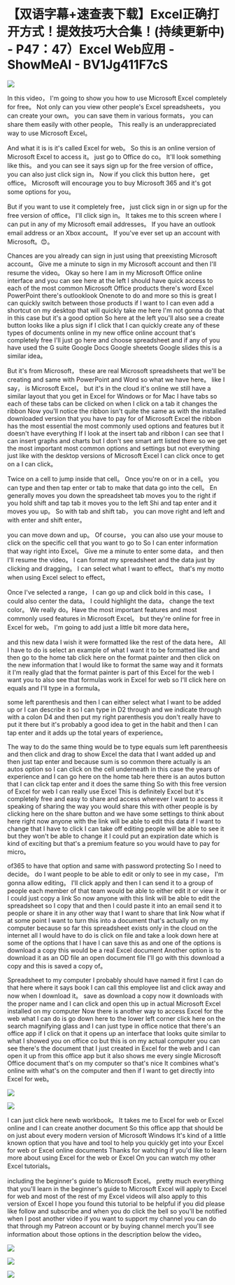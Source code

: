 # 【双语字幕+速查表下载】Excel正确打开方式！提效技巧大合集！(持续更新中) - P47：47）Excel Web应用 - ShowMeAI - BV1Jg411F7cS

![](img/2e3c2d66bc28098e64ec67375fb085cb_0.png)

In this video， I'm going to show you how to use Microsoft Excel completely for free。 Not only can you view other people's Excel spreadsheets， you can create your own。 you can save them in various formats， you can share them easily with other people。 This really is an underappreciated way to use Microsoft Excel。

 And what it is is it's called Excel for web。 So this is an online version of Microsoft Excel to access it。 just go to Office do co。 It'll look something like this。 and you can see it says sign up for the free version of office， you can also just click sign in。 Now if you click this button here， get office。 Microsoft will encourage you to buy Microsoft 365 and it's got some options for you。

 But if you want to use it completely free， just click sign in or sign up for the free version of office。 I'll click sign in。 It takes me to this screen where I can put in any of my Microsoft email addresses。 If you have an outlook email address or an Xbox account。 If you've ever set up an account with Microsoft。😊。

Chances are you already can sign in just using that preexisting Microsoft account。 Give me a minute to sign in my Microsoft account and then I'll resume the video。 Okay so here I am in my Microsoft Office online interface and you can see here at the left I should have quick access to each of the most common Microsoft Office products there's word Excel PowerPoint there's outlooklook Onenote to do and more so this is great I can quickly switch between those products if I want to I can even add a shortcut on my desktop that will quickly take me here I'm not gonna do that in this case but it's a good option So here at the left you'll also see a create button looks like a plus sign if I click that I can quickly create any of these types of documents online in my new office online account that's completely free I'll just go here and choose spreadsheet and if any of you have used the G suite Google Docs Google sheetets Google slides this is a similar idea。

But it's from Microsoft， these are real Microsoft spreadsheets that we'll be creating and same with PowerPoint and Word so what we have here。 like I say， is Microsoft Excel， but it's in the cloud it's online we still have a similar layout that you get in Excel for Windows or for Mac I have tabs so each of these tabs can be clicked on when I click on a tab it changes the ribbon Now you'll notice the ribbon isn't quite the same as with the installed downloaded version that you have to pay for of Microsoft Excel the ribbon has the most essential the most commonly used options and features but it doesn't have everything If I look at the insert tab and ribbon I can see that I can insert graphs and charts but I don't see smart artt listed there so we get the most important most common options and settings but not everything just like with the desktop versions of Microsoft Excel I can click once to get on a I can click。

Twice on a cell to jump inside that cell。 Once you're on or in a cell。 you can type and then tap enter or tab to make that data go into the cell。 En generally moves you down the spreadsheet tab moves you to the right if you hold shift and tap tab it moves you to the left Shi and tap enter and it moves you up。 So with tab and shift tab， you can move right and left and with enter and shift enter。

 you can move down and up。 Of course， you can also use your mouse to click on the specific cell that you want to go to So I can enter information that way right into Excel。 Give me a minute to enter some data， and then I'll resume the video。 I can format my spreadsheet and the data just by clicking and dragging。 I can select what I want to effect。 that's my motto when using Excel select to effect。

 Once I've selected a range， I can go up and click bold in this case。 I could also center the data。 I could highlight the data， change the text color。 We really do。Have the most important features and most commonly used features in Microsoft Excel。 but they're online for free in Excel for web。 I'm going to add just a little bit more data here。

 and this new data I wish it were formatted like the rest of the data here。 All I have to do is select an example of what I want it to be formatted like and then go to the home tab click here on the format painter and then click on the new information that I would like to format the same way and it formats it I'm really glad that the format painter is part of this Excel for the web I want you to also see that formulas work in Excel for web so I'll click here on equals and I'll type in a formula。

 some left parenthesis and then I can either select what I want to be added up or I can describe it so I can type in D2 through and we indicate through with a colon D4 and then put my right parenthesis you don't really have to put it there but it's probably a good idea to get in the habit and then I can tap enter and it adds up the total years of experience。

The way to do the same thing would be to type equals sum left parentheesis and then click and drag to show Excel the data that I want added up and then just tap enter and because sum is so common there actually is an autos option so I can click on the cell underneath in this case the years of experience and I can go here on the home tab here there is an autos button that I can click tap enter and it does the same thing So with this free version of Excel for web I can really use Excel This is definitely Excel but it's completely free and easy to share and access wherever I want to access it speaking of sharing the way you would share this with other people is by clicking here on the share button and we have some settings to think about here right now anyone with the link will be able to edit this data if I want to change that I have to click I can take off editing people will be able to see it but they won't be able to change it I could put an expiration date which is kind of exciting but that's a premium feature so you would have to pay for micro。

of365 to have that option and same with password protecting So I need to decide。 do I want people to be able to edit or only to see in my case， I'm gonna allow editing。 I'll click apply and then I can send it to a group of people each member of that team would be able to either edit it or view it or I could just copy a link So now anyone with this link will be able to edit the spreadsheet so I copy that and then I could paste it into an email send it to people or share it in any other way that I want to share that link Now what if at some point I want to turn this into a document that's actually on my computer because so far this spreadsheet exists only in the cloud on the internet all I would have to do is click on file and take a look down here at some of the options that I have I can save this as and one of the options is download a copy this would be a real Excel document Another option is to download it as an OD file an open document file I'll go with this download a copy and this is saved a copy of。

Spreadsheet to my computer I probably should have named it first I can do that here where it says book I can call this employee list and click away and now when I download it。 save as download a copy now it downloads with the proper name and I can click and open this up in actual Microsoft Excel installed on my computer Now there is another way to access Excel for the web what I can do is go down here to the lower left corner click here on the search magnifying glass and I can just type in office notice that there's an office app if I click on that it opens up an interface that looks quite similar to what I showed you on office co but this is on my actual computer you can see there's the document that I just created in Excel for the web and I can open it up from this office app but it also shows me every single Microsoft Office document that's on my computer so that's nice It combines what's online with what's on the computer and then if I want to get directly into Excel for web。



![](img/2e3c2d66bc28098e64ec67375fb085cb_2.png)

![](img/2e3c2d66bc28098e64ec67375fb085cb_3.png)

I can just click here newb workbook。 It takes me to Excel for web or Excel online and I can create another document So this office app that should be on just about every modern version of Microsoft Windows It's kind of a little known option that you have and tool to help you quickly get into your Excel for web or Excel online documents Thanks for watching if you'd like to learn more about using Excel for the web or Excel On you can watch my other Excel tutorials。

 including the beginner's guide to Microsoft Excel。 pretty much everything that you'll learn in the beginner's guide to Microsoft Excel will apply to Excel for web and most of the rest of my Excel videos will also apply to this version of Excel I hope you found this tutorial to be helpful if you did please like follow and subscribe and when you do click the bell so you'll be notified when I post another video if you want to support my channel you can do that through my Patreon account or by buying channel merch you'll see information about those options in the description below the video。



![](img/2e3c2d66bc28098e64ec67375fb085cb_5.png)

![](img/2e3c2d66bc28098e64ec67375fb085cb_6.png)

![](img/2e3c2d66bc28098e64ec67375fb085cb_7.png)